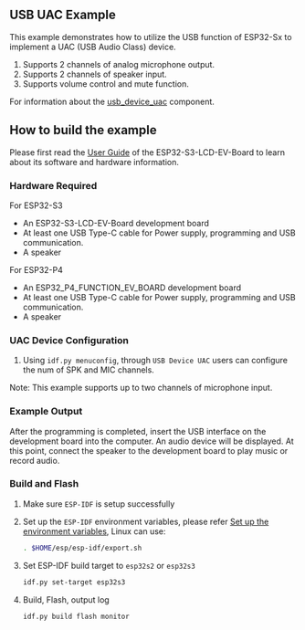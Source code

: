 ## USB UAC Example

This example demonstrates how to utilize the USB function of ESP32-Sx to implement a UAC (USB Audio Class) device.

1. Supports 2 channels of analog microphone output.
2. Supports 2 channels of speaker input.
3. Supports volume control and mute function.

For information about the [usb_device_uac](https://docs.espressif.com/projects/esp-iot-solution/zh_CN/latest/usb/usb_device/usb_device_uac.html) component.

## How to build the example

Please first read the [User Guide](https://docs.espressif.com/projects/esp-dev-kits/en/latest/esp32s3/esp32-s3-lcd-ev-board/user_guide.html#esp32-s3-lcd-ev-board) of the ESP32-S3-LCD-EV-Board to learn about its software and hardware information.

### Hardware Required

For ESP32-S3

* An ESP32-S3-LCD-EV-Board development board
* At least one USB Type-C cable for Power supply, programming and USB communication.
* A speaker

For ESP32-P4

* An ESP32_P4_FUNCTION_EV_BOARD development board
* At least one USB Type-C cable for Power supply, programming and USB communication.
* A speaker

### UAC Device Configuration

1. Using `idf.py menuconfig`, through `USB Device UAC` users can configure the num of SPK and MIC channels.

Note: This example supports up to two channels of microphone input.

### Example Output

After the programming is completed, insert the USB interface on the development board into the computer. An audio device will be displayed. At this point, connect the speaker to the development board to play music or record audio.

### Build and Flash

1. Make sure `ESP-IDF` is setup successfully

2. Set up the `ESP-IDF` environment variables, please refer [Set up the environment variables](https://docs.espressif.com/projects/esp-idf/en/latest/esp32/get-started/index.html#step-4-set-up-the-environment-variables), Linux can use:

    ```bash
    . $HOME/esp/esp-idf/export.sh
    ```

3. Set ESP-IDF build target to `esp32s2` or `esp32s3`

    ```bash
    idf.py set-target esp32s3
    ```

4. Build, Flash, output log

    ```bash
    idf.py build flash monitor
    ```
